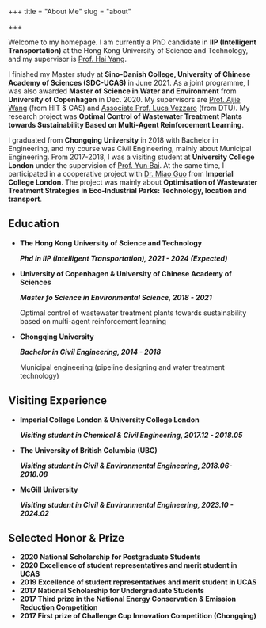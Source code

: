 +++
title = "About Me"
slug = "about"

+++

Welcome to my homepage. I am currently a PhD candidate in **IIP (Intelligent Transportation)** at the Hong Kong University of Science and Technology, and my supervisor is [Prof. Hai Yang](https://cehyang.people.ust.hk/). 

I finished my Master study at **Sino-Danish College, University of Chinese Academy of Sciences (SDC-UCAS)** in June 2021. As a joint programme, I was also awarded **Master of Science in Water and Environment** from **University of Copenhagen** in Dec. 2020. My supervisors are [Prof. Aijie Wang](http://homepage.hit.edu.cn/wangaijie) (from HIT & CAS) and [Associate Prof. Luca Vezzaro](https://orbit.dtu.dk/en/persons/luca-vezzaro) (from DTU). My research project was **Optimal Control of Wastewater Treatment Plants towards Sustainability Based on Multi-Agent Reinforcement Learning**. 

I graduated from **Chongqing University** in 2018 with Bachelor in Engineering, and my course was Civil Engineering, mainly about Municipal Engineering. From 2017-2018, I was a visiting student at **University College London** under the supervision of [Prof. Yun Bai](https://www.ucl.ac.uk/civil-environmental-geomatic-engineering/people/dr-yun-bai). At the same time, I participated in a cooperative project with [Dr. Miao Guo](https://www.imperial.ac.uk/people/miao.guo) from **Imperial College London**. The project was mainly about **Optimisation of Wastewater Treatment Strategies in Eco-Industrial Parks: Technology, location and transport**.

## Education

- **The Hong Kong University of Science and Technology**

  ***Phd in IIP (Intelligent Transportation), 2021 - 2024 (Expected)***

- **University of Copenhagen & University of Chinese Academy of Sciences**

  ***Master fo Science in Environmental Science, 2018 - 2021***

  Optimal control of wastewater treatment plants towards sustainability based on multi-agent reinforcement learning

- **Chongqing University**

  ***Bachelor in Civil Engineering, 2014 - 2018***

  Municipal engineering (pipeline designing and water treatment technology)

## Visiting Experience

- **Imperial College London & University College London**

  ***Visiting student in Chemical & Civil Engineering, 2017.12 - 2018.05***

- **The University of British Columbia (UBC)**

  ***Visiting student in Civil & Environmental Engineering, 2018.06-2018.08***

- **McGill University**

  ***Visiting student in Civil & Environmental Engineering, 2023.10 - 2024.02***

## Selected Honor & Prize

- **2020 National Scholarship for Postgraduate Students**
- **2020 Excellence of student representatives and merit student in UCAS**
- **2019 Excellence of student representatives and merit student in UCAS**
- **2017 National Scholarship for Undergraduate Students**
- **2017 Third prize in the National Energy Conservation & Emission Reduction Competition**
- **2017 First prize of Challenge Cup Innovation Competition (Chongqing)**

